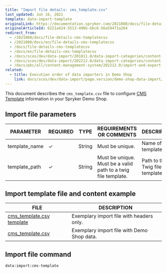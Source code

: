 ```yaml
---
title: "Import file details: cms_template.csv"
last_updated: Jun 16, 2021
template: data-import-template
originalLink: https://documentation.spryker.com/2021080/docs/file-details-cms-templatecsv
originalArticleId: 6221a424-5513-496b-bbc6-56a59471a264
redirect_from:
  - /2021080/docs/file-details-cms-templatecsv
  - /2021080/docs/en/file-details-cms-templatecsv
  - /docs/file-details-cms-templatecsv
  - /docs/en/file-details-cms-templatecsv
  - /docs/scos/dev/data-import/201811.0/data-import-categories/content-management/file-details-cms-template.csv.html
  - /docs/scos/dev/data-import/202212.0/data-import-categories/content-management/file-details-cms-template.csv.html
  - /docs/pbc/all/content-management-system/202212.0/import-and-export-data/file-details-cms-template.csv.html
related:
  - title: Execution order of data importers in Demo Shop
    link: docs/scos/dev/data-import/page.version/demo-shop-data-import/execution-order-of-data-importers-in-demo-shop.html
---
```


This document describes the `cms_template.csv` file to configure [CMS Template](/docs/pbc/all/content-management-system/{{page.version}}/base-shop/tutorials-and-howtos/create-cms-templates.html#cms-page-template) information in your Spryker Demo Shop.



## Import file parameters



| PARAMETER | REQUIRED | TYPE | REQUIREMENTS OR COMMENTS | DESCRIPTION |
| --- | --- | --- | --- | --- |
| template_name | &check; | String | Must be unique. | Name of the template. |
| template_path | &check; | String | Must be unique. Must be a valid path to a twig file template. | Path to the Twig file template. |


## Import template file and content example



| FILE | DESCRIPTION |
| --- | --- |
| [cms_template.csv template](https://spryker.s3.eu-central-1.amazonaws.com/docs/Developer+Guide/Back-End/Data+Manipulation/Data+Ingestion/Data+Import/Data+Import+Categories/Content+Management/Template+cms_template.csv) | Exemplary import file with headers only. |
| [cms_template.csv](https://spryker.s3.eu-central-1.amazonaws.com/docs/Developer+Guide/Back-End/Data+Manipulation/Data+Ingestion/Data+Import/Data+Import+Categories/Content+Management/cms_template.csv) | Exemplary import file with Demo Shop data. |


## Import file command

```bash
data:import:cms-template
```
